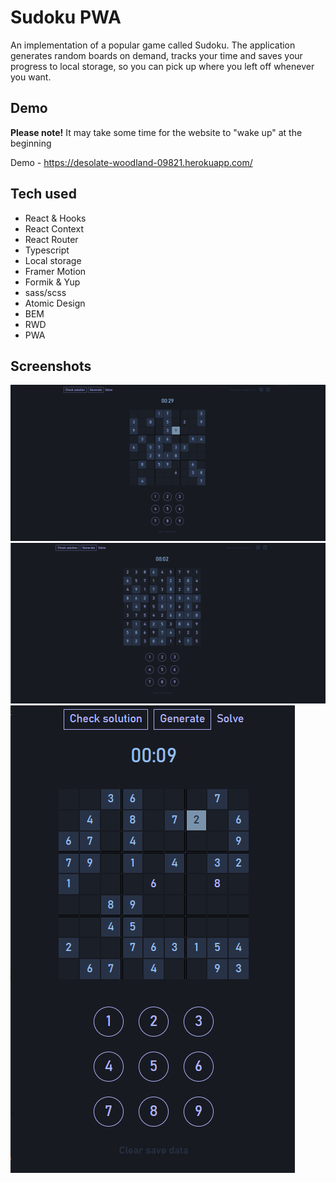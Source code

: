 # Sudoku PWA
An implementation of a popular game called Sudoku. The application generates random boards on demand, tracks your time and saves your progress to local storage, so you can pick up where you left off whenever you want.

## Demo
**Please note!** It may take some time for the website to "wake up" at the beginning

Demo -  https://desolate-woodland-09821.herokuapp.com/

## Tech used
* React & Hooks
* React Context
* React Router
* Typescript
* Local storage
* Framer Motion
* Formik & Yup
* sass/scss  
* Atomic Design
* BEM  
* RWD
* PWA

## Screenshots

![Main screen](public/screenshots/1.png?raw=true "Game screen")
![Board solved](public/screenshots/2.png?raw=true "Board solved")
![Mobile view](public/screenshots/3.png?raw=true "Mobile view")




